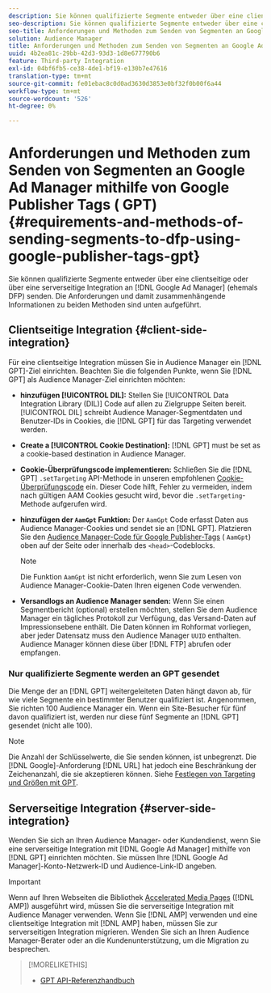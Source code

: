 ```yaml
---
description: Sie können qualifizierte Segmente entweder über eine clientseitige oder über eine serverseitige Integration an Google Ad Manager senden. Die Anforderungen und damit zusammenhängende Informationen zu beiden Methoden sind unten aufgeführt.
seo-description: Sie können qualifizierte Segmente entweder über eine clientseitige oder über eine serverseitige Integration an Google Ad Manager senden. Die Anforderungen und damit zusammenhängende Informationen zu beiden Methoden sind unten aufgeführt.
seo-title: Anforderungen und Methoden zum Senden von Segmenten an Google Ad Manager mithilfe von Google Publisher Tags (GPT)
solution: Audience Manager
title: Anforderungen und Methoden zum Senden von Segmenten an Google Ad Manager mithilfe von Google Publisher Tags (GPT)
uuid: 4b2ea81c-29bb-42d3-93d3-1d8e677790b6
feature: Third-party Integration
exl-id: 04bf6fb5-ce38-4de1-bf19-e130b7e47616
translation-type: tm+mt
source-git-commit: fe01ebac8c0d0ad3630d3853e0bf32f0b00f6a44
workflow-type: tm+mt
source-wordcount: '526'
ht-degree: 0%

---
```


# Anforderungen und Methoden zum Senden von Segmenten an Google Ad Manager mithilfe von Google Publisher Tags ( GPT) {#requirements-and-methods-of-sending-segments-to-dfp-using-google-publisher-tags-gpt}

Sie können qualifizierte Segmente entweder über eine clientseitige oder über eine serverseitige Integration an [!DNL Google Ad Manager] (ehemals DFP) senden. Die Anforderungen und damit zusammenhängende Informationen zu beiden Methoden sind unten aufgeführt.

## Clientseitige Integration {#client-side-integration}

Für eine clientseitige Integration müssen Sie in Audience Manager ein [!DNL GPT]-Ziel einrichten. Beachten Sie die folgenden Punkte, wenn Sie [!DNL GPT] als Audience Manager-Ziel einrichten möchten:

* **hinzufügen  [!UICONTROL DIL]:** Stellen Sie  [!UICONTROL Data Integration Library (DIL)] Code auf allen zu Zielgruppe Seiten bereit. [!UICONTROL DIL] schreibt Audience Manager-Segmentdaten und Benutzer-IDs in Cookies, die  [!DNL GPT] für das Targeting verwendet werden.

* **Create a  [!UICONTROL Cookie Destination]:** [!DNL GPT] must be set as a cookie-based destination in Audience Manager.

* **Cookie-Überprüfungscode implementieren:** Schließen Sie die  [!DNL GPT] `.setTargeting` API-Methode in unseren empfohlenen  [Cookie-Überprüfungscode](../../integration/gpt-aam-destination/gpt-aam-modify-api.md) ein. Dieser Code hilft, Fehler zu vermeiden, indem nach gültigen AAM Cookies gesucht wird, bevor die `.setTargeting`-Methode aufgerufen wird.

* **hinzufügen der  `AamGpt` Funktion:** Der  `AamGpt` Code erfasst Daten aus Audience Manager-Cookies und sendet sie an  [!DNL GPT]. Platzieren Sie den [Audience Manager-Code für Google Publisher-Tags](../../integration/gpt-aam-destination/gpt-aam-aamgpt-code.md) ( `AamGpt`) oben auf der Seite oder innerhalb des `<head>`-Codeblocks.

   >[!NOTE]
   >
   >Die Funktion `AamGpt` ist nicht erforderlich, wenn Sie zum Lesen von Audience Manager-Cookie-Daten Ihren eigenen Code verwenden.

* **Versandlogs an Audience Manager senden:** Wenn Sie einen Segmentbericht (optional) erstellen möchten, stellen Sie dem Audience Manager ein tägliches Protokoll zur Verfügung, das Versand-Daten auf Impressionsebene enthält. Die Daten können im Rohformat vorliegen, aber jeder Datensatz muss den Audience Manager `UUID` enthalten. Audience Manager können diese über [!DNL FTP] abrufen oder empfangen.

### Nur qualifizierte Segmente werden an GPT gesendet

Die Menge der an [!DNL GPT] weitergeleiteten Daten hängt davon ab, für wie viele Segmente ein bestimmter Benutzer qualifiziert ist. Angenommen, Sie richten 100 Audience Manager ein. Wenn ein Site-Besucher für fünf davon qualifiziert ist, werden nur diese fünf Segmente an [!DNL GPT] gesendet (nicht alle 100).

>[!NOTE]
>
>Die Anzahl der Schlüsselwerte, die Sie senden können, ist unbegrenzt. Die [!DNL Google]-Anforderung [!DNL URL] hat jedoch eine Beschränkung der Zeichenanzahl, die sie akzeptieren können. Siehe [Festlegen von Targeting und Größen mit GPT](https://support.google.com/dfp_premium/bin/answer.py?hl=en&amp;answer=1697712).

## Serverseitige Integration {#server-side-integration}

Wenden Sie sich an Ihren Audience Manager- oder Kundendienst, wenn Sie eine serverseitige Integration mit [!DNL Google Ad Manager] mithilfe von [!DNL GPT] einrichten möchten. Sie müssen Ihre [!DNL Google Ad Manager]-Konto-Netzwerk-ID und Audience-Link-ID angeben.

>[!IMPORTANT]
>
>Wenn auf Ihren Webseiten die Bibliothek [Accelerated Media Pages](https://www.ampproject.org/) ([!DNL AMP]) ausgeführt wird, müssen Sie die serverseitige Integration mit Audience Manager verwenden. Wenn Sie [!DNL AMP] verwenden und eine clientseitige Integration mit [!DNL AMP] haben, müssen Sie zur serverseitigen Integration migrieren. Wenden Sie sich an Ihren Audience Manager-Berater oder an die Kundenunterstützung, um die Migration zu besprechen.

>[!MORELIKETHIS]
>
>* [GPT API-Referenzhandbuch](https://support.google.com/dfp_premium/bin/answer.py?hl=en&amp;answer=1650154)

